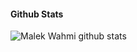 
#### Github Stats
![Malek Wahmi github stats](https://github-readme-stats.vercel.app/api?username=malekwahmi&count_private=true&theme=city_light)


</details>

